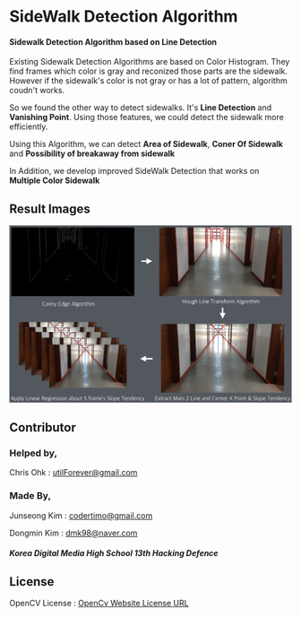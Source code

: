 # SideWalk Detection Algorithm

#### Sidewalk Detection Algorithm based on Line Detection

Existing Sidewalk Detection Algorithms are based on Color Histogram. They find frames which color is gray and reconized those parts are the sidewalk. However if the sidewalk's color is not gray or has a lot of pattern, algorithm coudn't works.

So we found the other way to detect sidewalks. It's **Line Detection** and **Vanishing Point**. Using those features, we could detect the sidewalk more efficiently.

Using this Algorithm, we can detect **Area of Sidewalk**, **Coner Of Sidewalk** and **Possibility of breakaway from sidewalk**

In Addition, we develop improved SideWalk Detection that works on **Multiple Color Sidewalk**

## Result Images
![Task Procedure](https://github.com/codertimo/SideWalkDetection/blob/master/task.png)


## Contributor

### Helped by,

Chris Ohk : utilForever@gmail.com

### Made By,

Junseong Kim : codertimo@gmail.com

Dongmin Kim : dmk98@naver.com

##### Korea Digital Media High School 13th Hacking Defence

## License

OpenCV License : [OpenCv Website License URL](http://opencv.org/license.html)
